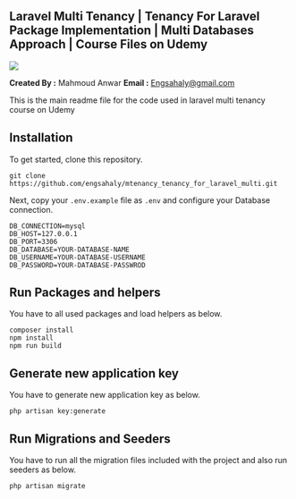 ## Laravel Multi Tenancy | Tenancy For Laravel Package Implementation | Multi Databases Approach | Course Files on Udemy

<img src="https://img-b.udemycdn.com/course/750x422/6137137_3960.jpg"> 

**Created By :** Mahmoud Anwar
**Email :** Engsahaly@gmail.com

This is the main readme file for the code used in laravel multi tenancy course on Udemy

## Installation

To get started, clone this repository.

```
git clone https://github.com/engsahaly/mtenancy_tenancy_for_laravel_multi.git
```

Next, copy your `.env.example` file as `.env` and configure your Database connection.

```
DB_CONNECTION=mysql
DB_HOST=127.0.0.1
DB_PORT=3306
DB_DATABASE=YOUR-DATABASE-NAME
DB_USERNAME=YOUR-DATABASE-USERNAME
DB_PASSWORD=YOUR-DATABASE-PASSWROD
```

## Run Packages and helpers

You have to all used packages and load helpers as below.

```
composer install
npm install
npm run build
```

## Generate new application key

You have to generate new application key as below.

```
php artisan key:generate
```

## Run Migrations and Seeders

You have to run all the migration files included with the project and also run seeders as below.

```
php artisan migrate
```
